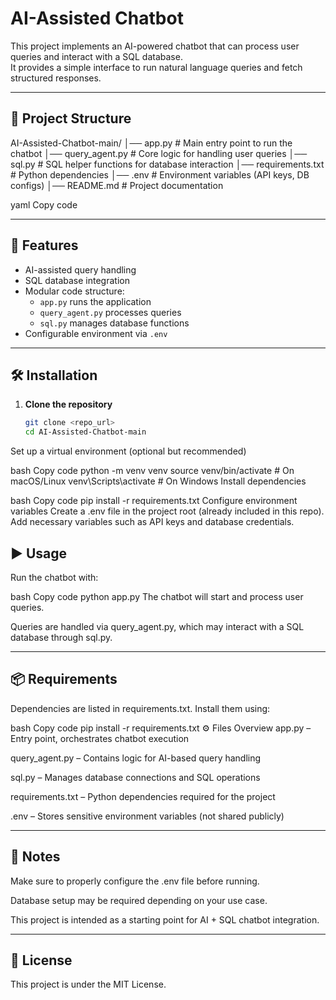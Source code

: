 # AI-Assisted Chatbot

This project implements an AI-powered chatbot that can process user queries and interact with a SQL database.  
It provides a simple interface to run natural language queries and fetch structured responses.

---

## 📂 Project Structure

AI-Assisted-Chatbot-main/
│── app.py # Main entry point to run the chatbot
│── query_agent.py # Core logic for handling user queries
│── sql.py # SQL helper functions for database interaction
│── requirements.txt # Python dependencies
│── .env # Environment variables (API keys, DB configs)
│── README.md # Project documentation

yaml
Copy code

---

## 🚀 Features

- AI-assisted query handling  
- SQL database integration  
- Modular code structure:
  - `app.py` runs the application
  - `query_agent.py` processes queries
  - `sql.py` manages database functions  
- Configurable environment via `.env`  

---

## 🛠️ Installation

1. **Clone the repository**
   ```bash
   git clone <repo_url>
   cd AI-Assisted-Chatbot-main
Set up a virtual environment (optional but recommended)

bash
Copy code
python -m venv venv
source venv/bin/activate   # On macOS/Linux
venv\Scripts\activate      # On Windows
Install dependencies

bash
Copy code
pip install -r requirements.txt
Configure environment variables
Create a .env file in the project root (already included in this repo).
Add necessary variables such as API keys and database credentials.

## ▶️ Usage
Run the chatbot with:

bash
Copy code
python app.py
The chatbot will start and process user queries.

Queries are handled via query_agent.py, which may interact with a SQL database through sql.py.

---

## 📦 Requirements
Dependencies are listed in requirements.txt. Install them using:

bash
Copy code
pip install -r requirements.txt
⚙️ Files Overview
app.py – Entry point, orchestrates chatbot execution

query_agent.py – Contains logic for AI-based query handling

sql.py – Manages database connections and SQL operations

requirements.txt – Python dependencies required for the project

.env – Stores sensitive environment variables (not shared publicly)

---

## 📌 Notes
Make sure to properly configure the .env file before running.

Database setup may be required depending on your use case.

This project is intended as a starting point for AI + SQL chatbot integration.

--- 

## 📝 License
This project is under the MIT License.
